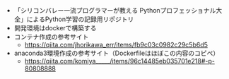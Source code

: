 - 「シリコンバレー一流プログラマーが教える Pythonプロフェッショナル大全」によるPython学習の記録用リポジトリ
- 開発環境はdockerで構築する
- コンテナ作成の参考サイト
  - https://qiita.com/jhorikawa_err/items/fb9c03c0982c29c5b6d5
- anaconda3環境作成の参考サイト（Dockerfileはほぼこの内容のコピペ）
  - https://qiita.com/komiya_____/items/96c14485eb035701e218#-p-80808888
